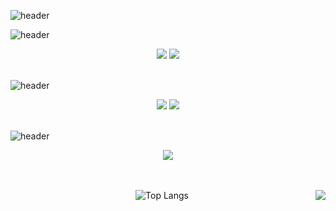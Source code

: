 ![header](https://capsule-render.vercel.app/api?type=transparent&height=300&section=header&text=Devjo&fontSize=80&fontColor=71af45&animation=fadeIn&desc=🍄better%20than%20yesterday&descAlignY=67&descSize=17)

![header](https://capsule-render.vercel.app/api?type=transparent&height=30&text=🎧%20Language&fontSize=30&fontColor=86c3de&animation=scaleIn)
<div align="center">
 <img src="https://img.shields.io/badge/Java-007396?style=for-the-badge&logo=Java&logoColor=white"/>
 <img src="https://img.shields.io/badge/JavaScript-F7DF1E?style=for-the-badge&logo=JavaScript&logoColor=black"/>
</div>

</br>

![header](https://capsule-render.vercel.app/api?type=transparent&height=50&text=🛠%20Framework&fontSize=30&fontColor=db6d9e&animation=scaleIn)
<div align="center">
 <img src="https://img.shields.io/badge/Java-007396?style=for-the-badge&logo=Java&logoColor=white"/>
 <img src="https://img.shields.io/badge/JavaScript-F7DF1E?style=for-the-badge&logo=JavaScript&logoColor=black"/>
</div>

</br>

![header](https://capsule-render.vercel.app/api?type=transparent&height=50&text=🧳%20Project&fontSize=30&fontColor=915798&animation=scaleIn)
  
<div align="center">
<a href="https://devyoseph.github.io/start.html"><img src="https://img.shields.io/badge/Project_01-000000?style=for-the-badge&logo=JavaScript&logoColor=white"/></a>
</div>

</br>
</br>

 <div align="center">
<img align='right' src="http://mazassumnida.wtf/api/v2/generate_badge?boj=josephdev">

![Top Langs](https://github-readme-stats.vercel.app/api/top-langs/?username=devyoseph&layout=compact&theme=gruvbox)
</div>
